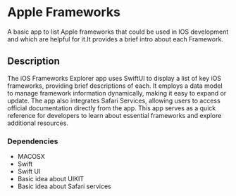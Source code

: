 # Apple Frameworks
A basic app to list Apple frameworks that could be used in IOS development and which are helpful for it.It provides a brief intro about each Framework.

## Description

The iOS Frameworks Explorer app uses SwiftUI to display a list of key iOS frameworks, providing brief descriptions of each. It employs a data model to manage framework information dynamically, making it easy to expand or update. The app also integrates Safari Services, allowing users to access official documentation directly from the app. This app serves as a quick reference for developers to learn about essential frameworks and explore additional resources.

### Dependencies

* MACOSX
* Swift
* Swift UI
* Basic idea about UIKIT
* Basic idea about Safari services




